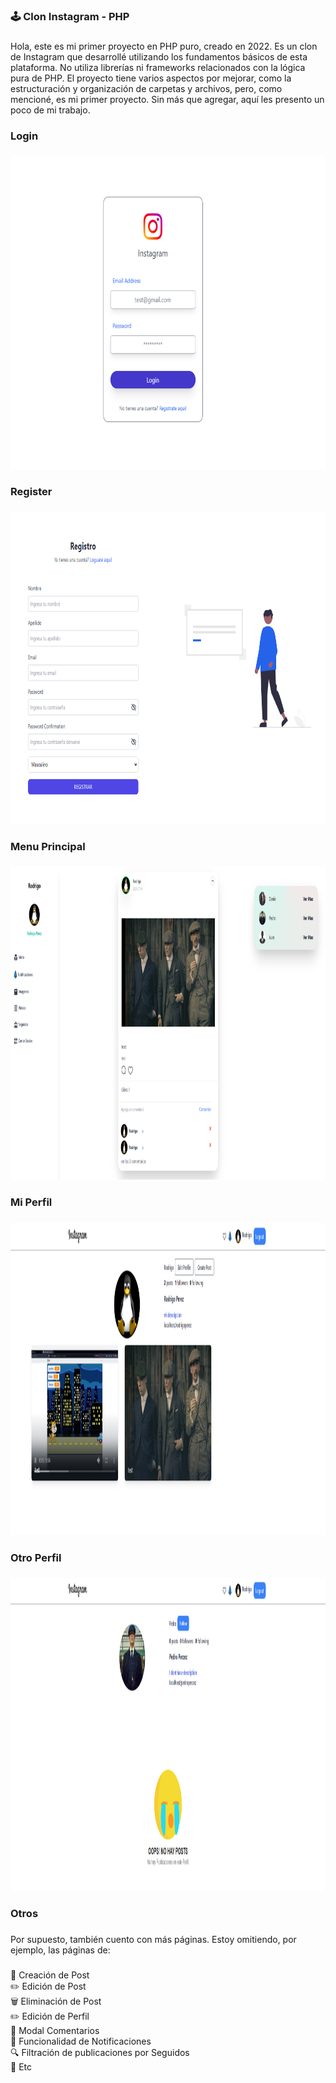 <h3 align="left">🕹 Clon Instagram - PHP</h3>

###

<p align="left">Hola, este es mi primer proyecto en PHP puro, creado en 2022. Es un clon de Instagram que desarrollé utilizando los fundamentos básicos de esta plataforma. No utiliza librerías ni frameworks relacionados con la lógica pura de PHP. El proyecto tiene varios aspectos por mejorar, como la estructuración y organización de carpetas y archivos, pero, como mencioné, es mi primer proyecto. Sin más que agregar, aquí les presento un poco de mi trabajo.</p>

###

<h3 align="left">Login</h3>

###

<div align="center">
  <img height="500" width="800" src="https://github.com/RodrigoPerezRP/Clone-Instagram-PHP/blob/master/assets/Login.PNG"  />
</div>

###

<h3 align="left">Register</h3>

###

<div align="center">
  <img height="500" width="800" src="https://github.com/RodrigoPerezRP/Clone-Instagram-PHP/blob/master/assets/Register.PNG"  />
</div>

###

<h3 align="left">Menu Principal</h3>

###

<div align="center">
  <img height="500" width="800" src="https://github.com/RodrigoPerezRP/Clone-Instagram-PHP/blob/master/assets/Principal.PNG"  />
</div>

###

<h3 align="left">Mi Perfil</h3>

###

<div align="center">
  <img height="500" width="800" src="https://github.com/RodrigoPerezRP/Clone-Instagram-PHP/blob/master/assets/MyProfile.PNG"  />
</div>

###

<h3 align="left">Otro Perfil</h3>

###

<div align="center">
  <img height="500" width="800" src="https://github.com/RodrigoPerezRP/Clone-Instagram-PHP/blob/master/assets/OtherProfile.PNG"  />
</div>

###

<h3 align="left">Otros</h3>

###

<p align="left">Por supuesto, también cuento con más páginas. Estoy omitiendo, por ejemplo, las páginas de:</p>

###

<p align="left">📄 Creación de Post<br>✏️ Edición de Post<br>🗑️ Eliminación de Post<br>✏️ Edición de Perfil<br>💬 Modal Comentarios<br>🔔 Funcionalidad de Notificaciones<br>🔍 Filtración de publicaciones por Seguidos<br>🔗 Etc</p>

###